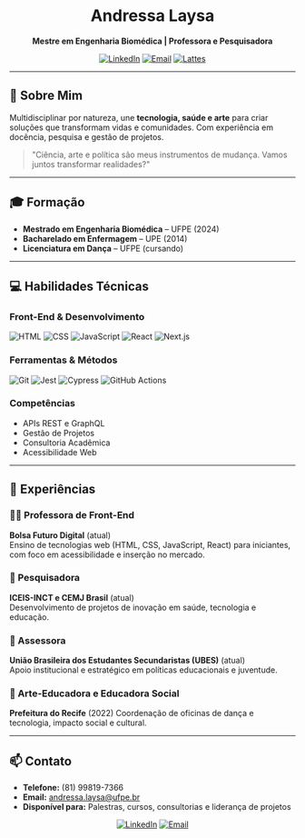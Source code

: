 <div align="center">

# Andressa Laysa

**Mestre em Engenharia Biomédica | Professora e Pesquisadora**

[![LinkedIn](https://img.shields.io/badge/LinkedIn-0077B5?style=for-the-badge&logo=linkedin&logoColor=white)](https://www.linkedin.com/in/andressa-laysa-queiroz-ribeiro-573931217/)
[![Email](https://img.shields.io/badge/Email-D14836?style=for-the-badge&logo=gmail&logoColor=white)](mailto:andressa.laysa@ufpe.br)
[![Lattes](https://img.shields.io/badge/Lattes-006EB5?style=for-the-badge&logo=google-scholar&logoColor=white)](http://lattes.cnpq.br/3695824074873024)

</div>

---

## 👋 Sobre Mim

Multidisciplinar por natureza, une **tecnologia, saúde e arte** para criar soluções que transformam vidas e comunidades. Com experiência em docência, pesquisa e gestão de projetos.

> "Ciência, arte e política são meus instrumentos de mudança. Vamos juntos transformar realidades?"

---

## 🎓 Formação

- **Mestrado em Engenharia Biomédica** – UFPE (2024)
- **Bacharelado em Enfermagem** – UPE (2014)
- **Licenciatura em Dança** – UFPE (cursando)

---

## 💻 Habilidades Técnicas

### Front-End & Desenvolvimento
![HTML](https://img.shields.io/badge/HTML-E34F26?style=flat&logo=html5&logoColor=white)
![CSS](https://img.shields.io/badge/CSS-1572B6?style=flat&logo=css3&logoColor=white)
![JavaScript](https://img.shields.io/badge/JavaScript-F7DF1E?style=flat&logo=javascript&logoColor=black)
![React](https://img.shields.io/badge/React-20232A?style=flat&logo=react&logoColor=61DAFB)
![Next.js](https://img.shields.io/badge/Next.js-000000?style=flat&logo=next.js&logoColor=white)

### Ferramentas & Métodos
![Git](https://img.shields.io/badge/Git-F05032?style=flat&logo=git&logoColor=white)
![Jest](https://img.shields.io/badge/Jest-C21325?style=flat&logo=jest&logoColor=white)
![Cypress](https://img.shields.io/badge/Cypress-17202C?style=flat&logo=cypress&logoColor=white)
![GitHub Actions](https://img.shields.io/badge/GitHub_Actions-2088FF?style=flat&logo=github-actions&logoColor=white)

### Competências
- APIs REST e GraphQL
- Gestão de Projetos
- Consultoria Acadêmica
- Acessibilidade Web

---

## 🚀 Experiências

### 👩‍🏫 Professora de Front-End
**Bolsa Futuro Digital** (atual)  
Ensino de tecnologias web (HTML, CSS, JavaScript, React) para iniciantes, com foco em acessibilidade e inserção no mercado.

### 🔬 Pesquisadora
**ICEIS-INCT e CEMJ Brasil** (atual)  
Desenvolvimento de projetos de inovação em saúde, tecnologia e educação.

### 💼 Assessora
**União Brasileira dos Estudantes Secundaristas (UBES)** (atual)  
Apoio institucional e estratégico em políticas educacionais e juventude.

### 🎨 Arte-Educadora e Educadora Social
**Prefeitura do Recife** (2022) 
Coordenação de oficinas de dança e tecnologia, impacto social e cultural.

---

## 📫 Contato

- **Telefone:** (81) 99819-7366
- **Email:** andressa.laysa@ufpe.br
- **Disponível para:** Palestras, cursos, consultorias e liderança de projetos

<div align="center">

[![LinkedIn](https://img.shields.io/badge/Conecte--se_no_LinkedIn-0077B5?style=for-the-badge&logo=linkedin&logoColor=white)](https://linkedin.com/in/seu-perfil)
[![Email](https://img.shields.io/badge/Envie_um_Email-D14836?style=for-the-badge&logo=gmail&logoColor=white)](mailto:andressa.laysa@ufpe.br)

</div>
